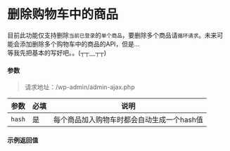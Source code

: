 # 删除购物车中的商品
目前此功能仅支持删除`当前已登录`的``单个商品``，要删除多个商品请``循环请求``。未来可能会添加删除多个购物车中的商品的API，但是...  
等我先把基本的写好吧。。(┬┬﹏┬┬)

<!-- tabs:start -->
#### **参数**
> 请求地址：/wp-admin/admin-ajax.php

|参数|必填|说明|
|---|---|---|
|`hash`|是|每个商品加入购物车时都会自动生成一个hash值|

#### **示例返回值**

<!-- tabs:end -->